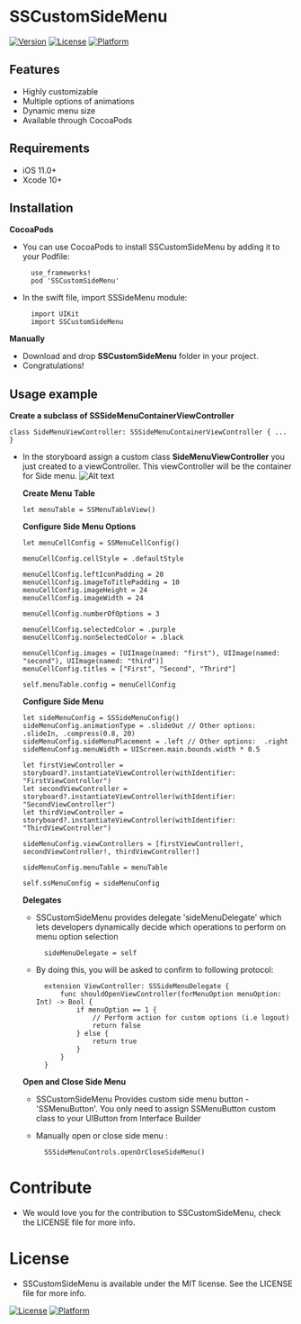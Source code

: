 # SSCustomSideMenu

[![Version](https://img.shields.io/cocoapods/v/SSCustomSideMenu.svg?style=flat)](https://cocoapods.org/pods/SSCustomSideMenu)
[![License](https://img.shields.io/cocoapods/l/SSCustomSideMenu.svg?style=flat)](https://cocoapods.org/pods/SSCustomSideMenu)
[![Platform](https://img.shields.io/cocoapods/p/SSCustomSideMenu.svg?style=flat)](https://cocoapods.org/pods/SSCustomSideMenu)

## Features
  - Highly customizable
  - Multiple options of animations
  - Dynamic menu size
  - Available through CocoaPods

## Requirements
  - iOS 11.0+
  - Xcode 10+

## Installation
 **CocoaPods**
 
- You can use CocoaPods to install SSCustomSideMenu by adding it to your Podfile:

        use_frameworks!
        pod 'SSCustomSideMenu'

- In the swift file, import SSSideMenu module:
            
        import UIKit
        import SSCustomSideMenu

**Manually**
-   Download and drop **SSCustomSideMenu** folder in your project.
-   Congratulations!

## Usage example

 **Create a subclass of SSSideMenuContainerViewController**

    class SideMenuViewController: SSSideMenuContainerViewController { ... }


-   In the storyboard assign a custom class **SideMenuViewController** you just created to a viewController. This viewController will be the container for Side menu.
   ![Alt text](http://files.simformsolutions.com.s3.amazonaws.com/simformscreen/Main.storyboard_2020-04-23_10-22-17.png)
   
    **Create Menu Table**

        let menuTable = SSMenuTableView()
   
    
    **Configure Side Menu Options**
    
        let menuCellConfig = SSMenuCellConfig()
        
        menuCellConfig.cellStyle = .defaultStyle
        
        menuCellConfig.leftIconPadding = 20
        menuCellConfig.imageToTitlePadding = 10
        menuCellConfig.imageHeight = 24
        menuCellConfig.imageWidth = 24
        
        menuCellConfig.numberOfOptions = 3
        
        menuCellConfig.selectedColor = .purple
        menuCellConfig.nonSelectedColor = .black
        
        menuCellConfig.images = [UIImage(named: "first"), UIImage(named: "second"), UIImage(named: "third")]
        menuCellConfig.titles = ["First", "Second", "Thrird"]
        
        self.menuTable.config = menuCellConfig
        
    
    **Configure Side Menu**
    
        let sideMenuConfig = SSSideMenuConfig()
        sideMenuConfig.animationType = .slideOut // Other options:  .slideIn, .compress(0.8, 20)
        sideMenuConfig.sideMenuPlacement = .left // Other options:  .right
        sideMenuConfig.menuWidth = UIScreen.main.bounds.width * 0.5
        
        let firstViewController = storyboard?.instantiateViewController(withIdentifier: "FirstViewController")
        let secondViewController = storyboard?.instantiateViewController(withIdentifier: "SecondViewController")
        let thirdViewController = storyboard?.instantiateViewController(withIdentifier: "ThirdViewController")
        
        sideMenuConfig.viewControllers = [firstViewController!, secondViewController!, thirdViewController!]
        
        sideMenuConfig.menuTable = menuTable
        
        self.ssMenuConfig = sideMenuConfig
        
        
    **Delegates**
    
    - SSCustomSideMenu provides delegate 'sideMenuDelegate' which lets developers dynamically decide which operations to perform on menu option selection
        
            sideMenuDelegate = self
    
    - By doing this, you will be asked to confirm to following protocol:
    
            extension ViewController: SSSideMenuDelegate {
                func shouldOpenViewController(forMenuOption menuOption: Int) -> Bool {
                    if menuOption == 1 {
                        // Perform action for custom options (i.e logout)
                        return false
                    } else {
                        return true
                    }
                }
            }


    **Open and Close Side Menu**
    
    - SSCustomSideMenu Provides custom side menu button - 'SSMenuButton'. 
       You only need to assign SSMenuButton custom class to your UIButton from Interface Builder
    
    - Manually open or close side menu :
    
            SSSideMenuControls.openOrCloseSideMenu()
    
#  Contribute
-   We would love you for the contribution to SSCustomSideMenu, check the LICENSE file for more info.

# License

-  SSCustomSideMenu is available under the MIT license. See the LICENSE file for more info.
 
[![License](https://img.shields.io/cocoapods/l/SSCustomSideMenu.svg?style=flat)](https://cocoapods.org/pods/SSCustomSideMenu)
[![Platform](https://img.shields.io/cocoapods/p/SSCustomSideMenu.svg?style=flat)](https://cocoapods.org/pods/SSCustomSideMenu)
